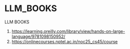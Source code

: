# LLM_BOOKS
LLM BOOKS 

1. https://learning.oreilly.com/library/view/hands-on-large-language/9781098150952/
2. https://onlinecourses.nptel.ac.in/noc25_cs45/course
